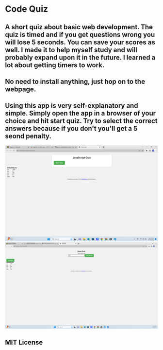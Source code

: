 # Code Quiz

## A short quiz about basic web development. The quiz is timed and if you get questions wrong you will lose 5 seconds. You can save your scores as well. I made it to help myself study and will probably expand upon it in the future. I learned a lot about getting timers to work.

## No need to install anything, just hop on to the webpage.

## Using this app is very self-explanatory and simple. Simply open the app in a browser of your choice and hit start quiz. Try to select the correct answers because if you don't you'll get a 5 seond penalty.

![Screenshot of Application](assets/images/code-quiz.png)
![Screenshot of Application](assets/images/code-quiz-2.png)

## MIT License

